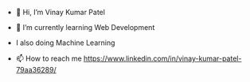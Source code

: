 - 👋 Hi, I’m Vinay Kumar Patel

- 🌱 I’m currently learning Web Development
- I also doing Machine Learning

- 📫 How to reach me https://www.linkedin.com/in/vinay-kumar-patel-79aa36289/


<!---
vkp0007/vkp0007 is a ✨ special ✨ repository because its `README.md` (this file) appears on your GitHub profile.
You can click the Preview link to take a look at your changes.
--->
